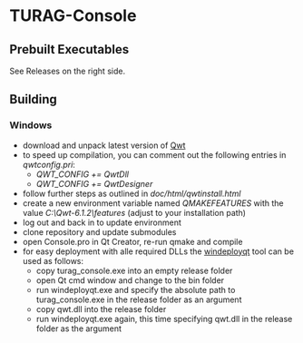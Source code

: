 # TURAG-Console
## Prebuilt Executables
See Releases on the right side.

## Building
### Windows
- download and unpack latest version of [Qwt](https://qwt.sourceforge.io/)
- to speed up compilation, you can comment out the following entries in *qwtconfig.pri*:
  - *QWT_CONFIG += QwtDll*
  - *QWT_CONFIG += QwtDesigner*
- follow further steps as outlined in *doc/html/qwtinstall.html*
- create a new environment variable named *QMAKEFEATURES* with the value *C:\Qwt-6.1.2\features* (adjust to your installation path)
- log out and back in to update environment
- clone repository and update submodules
- open Console.pro in Qt Creator, re-run qmake and compile
- for easy deployment with alle required DLLs the [windeployqt](https://doc.qt.io/qt-6/windows-deployment.html) tool can be used as follows:
  - copy turag_console.exe into an empty release folder
  - open Qt cmd window and change to the bin folder
  - run windeployqt.exe and specify the absolute path to turag_console.exe in the release folder as an argument
  - copy qwt.dll into the release folder
  - run windeployqt.exe again, this time specifying qwt.dll in the release folder as the argument
  
